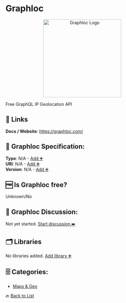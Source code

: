 # Graphloc
<p align="center">
    <img width="256" src="https://raw.githubusercontent.com/apis-list/apis-list/main/apis/graphloc/logo_256x256.png" alt="Graphloc Logo"/>
</p>
Free GraphQL IP Geolocation API

##  🔗 Links
**Docs / Website**: https://graphloc.com/

## 🧬 Graphloc Specification:
**Type**: N/A - [Add ➕](https://github.com/apis-list/apis-list/edit/main/apis/graphloc/graphloc.yaml)  
**URI**: N/A - [Add ➕](https://github.com/apis-list/apis-list/edit/main/apis/graphloc/graphloc.yaml)  
**Version**: N/A - [Add ➕](https://github.com/apis-list/apis-list/edit/main/apis/graphloc/graphloc.yaml)

## 🆓 Is Graphloc free?
 Unknown/No 

## 💬 Graphloc Discussion:
Not yet started. [Start discussion ➡️](https://github.com/apis-list/apis-list/discussions/new)

## 🗂️ Libraries

No libraries added. [Add library ➕](https://github.com/apis-list/apis-list/edit/main/apis/graphloc/graphloc.yaml)    


## 🗄️ Categories:
- [Maps & Geo](https://github.com/apis-list/apis-list#maps--geo-)

🔙  [Back to List](https://github.com/apis-list/apis-list)
